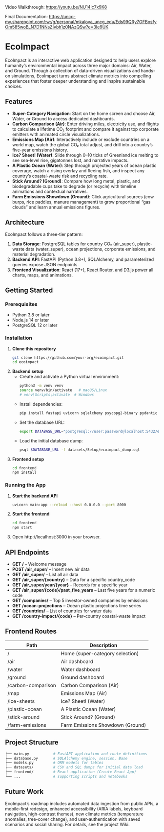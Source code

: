 Video Walkthrough: https://youtu.be/NU14Ic7x9K8

Final Documentation: https://uncg-my.sharepoint.com/:w:/g/personal/mkalova_uncg_edu/Eds99QRy7OFBosfyOm585woB_N7D1NNsZIvbh1z0NAzQSw?e=3Ie9UK

# EcoImpact
EcoImpact is an interactive web application designed to help users explore humanity’s environmental impact across three major domains: Air, Water, and Ground. Through a collection of data-driven visualizations and hands-on simulations, EcoImpact turns abstract climate metrics into compelling experiences that foster deeper understanding and inspire sustainable choices.

## Features
- **Super-Category Navigation**: Start on the home screen and choose Air, Water, or Ground to access dedicated dashboards.
- **Carbon Comparison (Air)**: Enter driving miles, electricity use, and flights to calculate a lifetime CO₂ footprint and compare it against top corporate emitters with animated circle visualizations.
- **Emissions Map (Air)**: Interactively include or exclude countries on a world map, watch the global CO₂ total adjust, and drill into a country’s five-year emissions history.
- **Ice? Sheet! (Water)**: Slide through 0–10 ticks of Greenland ice melting to see sea-level rise, gigatonnes lost, and narrative impacts.
- **A Plastic Ocean (Water)**: Step through projected years of ocean plastic coverage, watch a rising overlay and fleeing fish, and inspect any country’s coastal-waste risk and recycling rate.
- **Stick Around? (Ground)**: Compare how long metal, plastic, and biodegradable cups take to degrade (or recycle) with timeline animations and contextual narratives.
- **Farm Emissions Showdown (Ground)**: Click agricultural sources (cow burps, rice paddies, manure management) to grow proportional “gas clouds” and learn annual emissions figures.

## Architecture
EcoImpact follows a three-tier pattern:
1. **Data Storage**: PostgreSQL tables for country CO₂ (air_super), plastic-waste data (water_super), ocean projections, corporate emissions, and material degradation.
2. **Backend API**: FastAPI (Python 3.8+), SQLAlchemy, and parameterized queries expose JSON endpoints.
3. **Frontend Visualization**: React (17+), React Router, and D3.js power all charts, maps, and animations.

## Getting Started
### Prerequisites
- Python 3.8 or later
- Node.js 14 or later
- PostgreSQL 12 or later

### Installation
1. **Clone this repository**
   ```bash
   git clone https://github.com/your-org/ecoimpact.git
   cd ecoimpact
   ```
2. **Backend setup**
   - Create and activate a Python virtual environment:
     ```bash
     python3 -m venv venv
     source venv/bin/activate   # macOS/Linux
     # venv\Scripts\activate  # Windows
     ```
   - Install dependencies:
     ```bash
     pip install fastapi uvicorn sqlalchemy psycopg2-binary pydantic
     ```
   - Set the database URL:
     ```bash
     export DATABASE_URL="postgresql://user:password@localhost:5432/ecoimpact"
     ```
   - Load the initial database dump:
     ```bash
     psql $DATABASE_URL -f datasets/Setup/ecoimpact_dump.sql
     ```
3. **Frontend setup**
   ```bash
   cd frontend
   npm install
   ```

### Running the App
1. **Start the backend API**
   ```bash
   uvicorn main:app --reload --host 0.0.0.0 --port 8000
   ```
2. **Start the frontend**
   ```bash
   cd frontend
   npm start
   ```
3. Open http://localhost:3000 in your browser.

## API Endpoints
- **GET /** – Welcome message
- **POST /air_super/** – Insert new air data
- **GET  /air_super/** – List all air data
- **GET  /air_super/{country}** – Data for a specific country_code
- **GET  /air_super/year/{year}** – Records for a specific year
- **GET  /air_super/{code}/past_five_years** – Last five years for a numeric code
- **GET  /companies/** – Top 5 investor-owned companies by emissions
- **GET  /ocean-projections** – Ocean plastic projections time series
- **GET  /countries/** – List of countries for water data
- **GET  /country-impact/{code}** – Per-country coastal-waste impact

## Frontend Routes
| Path                | Description                         |
|---------------------|-------------------------------------|
| /                   | Home (super-category selection)     |
| /air                | Air dashboard                       |
| /water              | Water dashboard                     |
| /ground             | Ground dashboard                    |
| /carbon-comparison  | Carbon Comparison (Air)             |
| /map                | Emissions Map (Air)                 |
| /ice-sheets         | Ice? Sheet! (Water)                 |
| /plastic-ocean      | A Plastic Ocean (Water)             |
| /stick-around       | Stick Around? (Ground)              |
| /farm-emissions     | Farm Emissions Showdown (Ground)    |
## Project Structure
```bash
├── main.py           # FastAPI application and route definitions
├── database.py       # SQLAlchemy engine, session, Base
├── models.py         # ORM models for tables
├── datasets/         # CSV and SQL dumps for initial data load
├── frontend/         # React application (Create React App)
└── ...               # supporting scripts and notebooks
```

## Future Work
EcoImpact’s roadmap includes automated data ingestion from public APIs, a mobile-first redesign, enhanced accessibility (ARIA labels, keyboard navigation, high-contrast themes), new climate metrics (temperature anomalies, tree-cover change), and user-authentication with saved scenarios and social sharing. For details, see the project Wiki.
